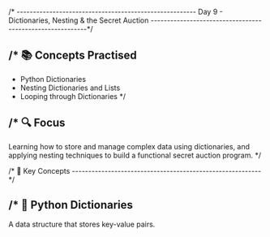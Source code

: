 /* -------------------------------------------------------
   Day 9 - Dictionaries, Nesting & the Secret Auction
----------------------------------------------------------*/

/* 📚 Concepts Practised
----------------------------------------------------------
- Python Dictionaries
- Nesting Dictionaries and Lists
- Looping through Dictionaries
*/

/* 🔍 Focus
----------------------------------------------------------
Learning how to store and manage complex data using 
dictionaries, and applying nesting techniques to build 
a functional secret auction program.
*/

/* 🧠 Key Concepts
----------------------------------------------------------*/

/* 🔑 Python Dictionaries
----------------------------------------------------------
A data structure that stores key-value pairs.

